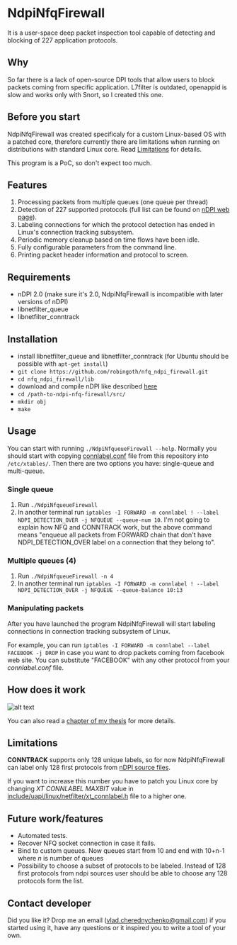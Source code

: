 # NdpiNfqFirewall
It is a user-space deep packet inspection tool capable of detecting and blocking of 227 application protocols.

## Why
So far there is a lack of open-source DPI tools that allow users to block packets coming from specific application.
L7filter is outdated, openappid is slow and works only with Snort, so I created this one.

## Before you start
NdpiNfqFirewall was created specificaly for a custom Linux-based OS with a patched core, therefore currently there are limitations when running on distributions with standard Linux core. Read [Limitations](#limitations) for details.

This program is a PoC, so don't expect too much.

## Features
1. Processing packets from multiple queues (one queue per thread)
2. Detection of 227 supported protocols (full list can be found on [nDPI web page](http://www.ntop.org/products/deep-packet-inspection/ndpi/)).
3. Labeling connections for which the protocol detection has ended in Linux's connection tracking subsystem.
4. Periodic memory cleanup based on time flows have been idle.
5. Fully configurable parameters from the command line.
6. Printing packet header information and protocol to screen.

## Requirements
- nDPI 2.0 (make sure it's 2.0, NdpiNfqFirewall is incompatible with later versions of nDPI)
- libnetfilter_queue
- libnetfilter_conntrack

## Installation
- install libnetfilter_queue and libnetfilter_conntrack (for Ubuntu should be possible with `apt-get install`)
- `git clone https://github.com/robingoth/nfq_ndpi_firewall.git`
- `cd nfq_ndpi_firewall/lib`
- download and compile nDPI like described [here](https://github.com/ntop/nDPI/blob/2.0-stable/INSTALL)
- `cd /path-to-ndpi-nfq-firewall/src/`
- `mkdir obj`
- `make`

## Usage
You can start with running `./NdpiNfqueueFirewall --help`.
Normally you should start with copying [connlabel.conf](./connlabel.conf) file from this repository into `/etc/xtables/`.
Then there are two options you have: single-queue and multi-queue.

### Single queue
1. Run `./NdpiNfqueueFirewall`
2. In another terminal run `iptables -I FORWARD -m connlabel ! --label NDPI_DETECTION_OVER -j NFQUEUE --queue-num 10`. I'm not going to explain how NFQ and CONNTRACK work, but the above command means "enqueue all packets from FORWARD chain that don't have NDPI_DETECTION_OVER label on a connection that they belong to".

### Multiple queues (4)
1. Run `./NdpiNfqueueFirewall -n 4`
2. In another terminal run `iptables -I FORWARD -m connlabel ! --label NDPI_DETECTION_OVER -j NFQUEUE --queue-balance 10:13`

### Manipulating packets
After you have launched the program NdpiNfqFirewall will start labeling connections in connection tracking subsystem of Linux.

For example, you can run `iptables -I FORWARD -m connlabel --label FACEBOOK -j DROP` in case you want to drop packets coming from facebook web site. You can substitute "FACEBOOK" with any other protocol from your *connlabel.conf* file.

## How does it work
![alt text](https://github.com/robingoth/nfq_ndpi_firewall/blob/master/docs/workflow.png "NdpiNfqFirewall Workflow")

You can also read a [chapter of my thesis](./docs/thesis_chapter_l7firewall.pdf) for more details.

## Limitations
**CONNTRACK** supports only 128 unique labels, so for now NdpiNfqFirewall can label only 128 first protocols from [nDPI source files](https://github.com/ntop/nDPI/blob/2.0-stable/src/include/ndpi_protocol_ids.h).

If you want to increase this number you have to patch you Linux core by changing *XT CONNLABEL MAXBIT* value in [include/uapi/linux/netfilter/xt_connlabel.h](https://github.com/torvalds/linux/blob/master/include/uapi/linux/netfilter/xt_connlabel.h) file to a higher one.

## Future work/features
- Automated tests.
- Recover NFQ socket connection in case it fails.
- Bind to custom queues. Now queues start from 10 and end with 10+n-1 where *n* is number of queues 
- Possibility to choose a subset of protocols to be labeled. Instead of 128 first protocols from ndpi sources user should be able to choose any 128 protocols form the list.

## Contact developer
Did you like it? Drop me an email (vlad.cherednychenko@gmail.com) if you started using it, have any questions or it inspired you to write a tool of your own.
